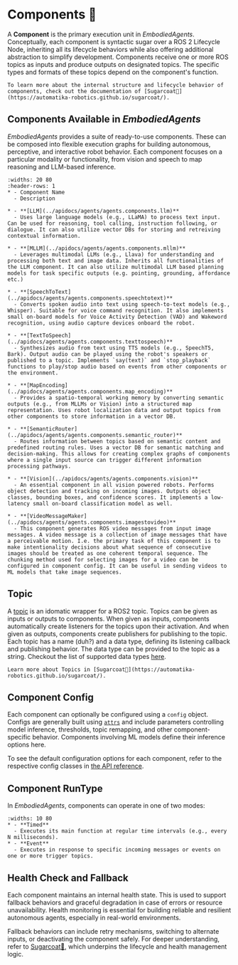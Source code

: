 # Components 🧩

A **Component** is the primary execution unit in _EmbodiedAgents_. Conceptually, each component is syntactic sugar over a ROS 2 Lifecycle Node, inheriting all its lifecycle behaviors while also offering additional abstraction to simplify development. Components receive one or more ROS topics as inputs and produce outputs on designated topics. The specific types and formats of these topics depend on the component's function.

```{note}
To learn more about the internal structure and lifecycle behavior of components, check out the documentation of [Sugarcoat🍬](https://automatika-robotics.github.io/sugarcoat/).
```

## Components Available in _EmbodiedAgents_

_EmbodiedAgents_ provides a suite of ready-to-use components. These can be composed into flexible execution graphs for building autonomous, perceptive, and interactive robot behavior. Each component focuses on a particular modality or functionality, from vision and speech to map reasoning and LLM-based inference.

```{list-table}
:widths: 20 80
:header-rows: 1
* - Component Name
  - Description

* - **[LLM](../apidocs/agents/agents.components.llm)**
  - Uses large language models (e.g., LLaMA) to process text input. Can be used for reasoning, tool calling, instruction following, or dialogue. It can also utilize vector DBs for storing and retreiving contextual information.

* - **[MLLM](../apidocs/agents/agents.components.mllm)**
  - Leverages multimodal LLMs (e.g., Llava) for understanding and processing both text and image data. Inherits all functionalities of the LLM component. It can also utilize multimodal LLM based planning models for task specific outputs (e.g. pointing, grounding, affordance etc.)

* - **[SpeechToText](../apidocs/agents/agents.components.speechtotext)**
  - Converts spoken audio into text using speech-to-text models (e.g., Whisper). Suitable for voice command recognition. It also implements small on-board models for Voice Activity Detection (VAD) and Wakeword recognition, using audio capture devices onboard the robot.

* - **[TextToSpeech](../apidocs/agents/agents.components.texttospeech)**
  - Synthesizes audio from text using TTS models (e.g., SpeechT5, Bark). Output audio can be played using the robot's speakers or published to a topic. Implements `say(text)` and `stop_playback` functions to play/stop audio based on events from other components or the environment.

* - **[MapEncoding](../apidocs/agents/agents.components.map_encoding)**
  - Provides a spatio-temporal working memory by converting semantic outputs (e.g., from MLLMs or Vision) into a structured map representation. Uses robot localization data and output topics from other components to store information in a vector DB.

* - **[SemanticRouter](../apidocs/agents/agents.components.semantic_router)**
  - Routes information between topics based on semantic content and predefined routing rules. Uses a vector DB for semantic matching and decision-making. This allows for creating complex graphs of components where a single input source can trigger different information processing pathways.

* - **[Vision](../apidocs/agents/agents.components.vision)**
  - An essential component in all vision powered robots. Performs object detection and tracking on incoming images. Outputs object classes, bounding boxes, and confidence scores. It implements a low-latency small on-board classification model as well.

* - **[VideoMessageMaker](../apidocs/agents/agents.components.imagestovideo)**
  - This component generates ROS video messages from input image messages. A video message is a collection of image messages that have a perceivable motion. I.e. the primary task of this component is to make intentionality decisions about what sequence of consecutive images should be treated as one coherent temporal sequence. The chunking method used for selecting images for a video can be configured in component config. It can be useful in sending videos to ML models that take image sequences.
```

## Topic

A [topic](../apidocs/agents/agents.ros) is an idomatic wrapper for a ROS2 topic. Topics can be given as inputs or outputs to components. When given as inputs, components automatically create listeners for the topics upon their activation. And when given as outputs, components create publishers for publishing to the topic. Each topic has a name (duh?) and a data type, defining its listening callback and publishing behavior. The data type can be provided to the topic as a string. Checkout the list of supported data types [here](https://automatika-robotics.github.io/sugarcoat/advanced/types.html).

```{note}
Learn more about Topics in [Sugarcoat🍬](https://automatika-robotics.github.io/sugarcoat/).
```

## Component Config

Each component can optionally be configured using a `config` object. Configs are generally built using [`attrs`](https://www.attrs.org/en/stable/) and include parameters controlling model inference, thresholds, topic remapping, and other component-specific behavior. Components involving ML models define their inference options here.

To see the default configuration options for each component, refer to the respective config classes in [the API reference](../apidocs/agents/agents.config).

## Component RunType

In _EmbodiedAgents_, components can operate in one of two modes:

```{list-table}
:widths: 10 80
* - **Timed**
  - Executes its main function at regular time intervals (e.g., every N milliseconds).
* - **Event**
  - Executes in response to specific incoming messages or events on one or more trigger topics.
```

## Health Check and Fallback

Each component maintains an internal health state. This is used to support fallback behaviors and graceful degradation in case of errors or resource unavailability. Health monitoring is essential for building reliable and resilient autonomous agents, especially in real-world environments.

Fallback behaviors can include retry mechanisms, switching to alternate inputs, or deactivating the component safely. For deeper understanding, refer to [Sugarcoat🍬](https://automatika-robotics.github.io/sugarcoat/), which underpins the lifecycle and health management logic.
